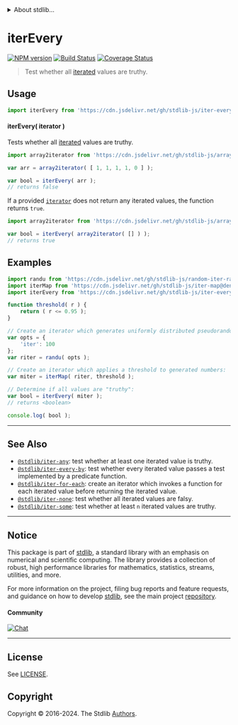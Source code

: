 <!--

@license Apache-2.0

Copyright (c) 2018 The Stdlib Authors.

Licensed under the Apache License, Version 2.0 (the "License");
you may not use this file except in compliance with the License.
You may obtain a copy of the License at

   http://www.apache.org/licenses/LICENSE-2.0

Unless required by applicable law or agreed to in writing, software
distributed under the License is distributed on an "AS IS" BASIS,
WITHOUT WARRANTIES OR CONDITIONS OF ANY KIND, either express or implied.
See the License for the specific language governing permissions and
limitations under the License.

-->


<details>
  <summary>
    About stdlib...
  </summary>
  <p>We believe in a future in which the web is a preferred environment for numerical computation. To help realize this future, we've built stdlib. stdlib is a standard library, with an emphasis on numerical and scientific computation, written in JavaScript (and C) for execution in browsers and in Node.js.</p>
  <p>The library is fully decomposable, being architected in such a way that you can swap out and mix and match APIs and functionality to cater to your exact preferences and use cases.</p>
  <p>When you use stdlib, you can be absolutely certain that you are using the most thorough, rigorous, well-written, studied, documented, tested, measured, and high-quality code out there.</p>
  <p>To join us in bringing numerical computing to the web, get started by checking us out on <a href="https://github.com/stdlib-js/stdlib">GitHub</a>, and please consider <a href="https://opencollective.com/stdlib">financially supporting stdlib</a>. We greatly appreciate your continued support!</p>
</details>

# iterEvery

[![NPM version][npm-image]][npm-url] [![Build Status][test-image]][test-url] [![Coverage Status][coverage-image]][coverage-url] <!-- [![dependencies][dependencies-image]][dependencies-url] -->

> Test whether all [iterated][mdn-iterator-protocol] values are truthy.

<!-- Section to include introductory text. Make sure to keep an empty line after the intro `section` element and another before the `/section` close. -->

<section class="intro">

</section>

<!-- /.intro -->

<!-- Package usage documentation. -->



<section class="usage">

## Usage

```javascript
import iterEvery from 'https://cdn.jsdelivr.net/gh/stdlib-js/iter-every@v0.2.2-deno/mod.js';
```

#### iterEvery( iterator )

Tests whether all [iterated][mdn-iterator-protocol] values are truthy.

```javascript
import array2iterator from 'https://cdn.jsdelivr.net/gh/stdlib-js/array-to-iterator@deno/mod.js';

var arr = array2iterator( [ 1, 1, 1, 1, 0 ] );

var bool = iterEvery( arr );
// returns false
```

If a provided [`iterator`][mdn-iterator-protocol] does not return any iterated values, the function returns `true`.

```javascript
import array2iterator from 'https://cdn.jsdelivr.net/gh/stdlib-js/array-to-iterator@deno/mod.js';

var bool = iterEvery( array2iterator( [] ) );
// returns true
```

</section>

<!-- /.usage -->

<!-- Package usage notes. Make sure to keep an empty line after the `section` element and another before the `/section` close. -->

<section class="notes">

</section>

<!-- /.notes -->

<!-- Package usage examples. -->

<section class="examples">

## Examples

<!-- eslint no-undef: "error" -->

```javascript
import randu from 'https://cdn.jsdelivr.net/gh/stdlib-js/random-iter-randu@deno/mod.js';
import iterMap from 'https://cdn.jsdelivr.net/gh/stdlib-js/iter-map@deno/mod.js';
import iterEvery from 'https://cdn.jsdelivr.net/gh/stdlib-js/iter-every@v0.2.2-deno/mod.js';

function threshold( r ) {
    return ( r <= 0.95 );
}

// Create an iterator which generates uniformly distributed pseudorandom numbers:
var opts = {
    'iter': 100
};
var riter = randu( opts );

// Create an iterator which applies a threshold to generated numbers:
var miter = iterMap( riter, threshold );

// Determine if all values are "truthy":
var bool = iterEvery( miter );
// returns <boolean>

console.log( bool );
```

</section>

<!-- /.examples -->

<!-- Section to include cited references. If references are included, add a horizontal rule *before* the section. Make sure to keep an empty line after the `section` element and another before the `/section` close. -->

<section class="references">

</section>

<!-- /.references -->

<!-- Section for related `stdlib` packages. Do not manually edit this section, as it is automatically populated. -->

<section class="related">

* * *

## See Also

-   <span class="package-name">[`@stdlib/iter-any`][@stdlib/iter/any]</span><span class="delimiter">: </span><span class="description">test whether at least one iterated value is truthy.</span>
-   <span class="package-name">[`@stdlib/iter-every-by`][@stdlib/iter/every-by]</span><span class="delimiter">: </span><span class="description">test whether every iterated value passes a test implemented by a predicate function.</span>
-   <span class="package-name">[`@stdlib/iter-for-each`][@stdlib/iter/for-each]</span><span class="delimiter">: </span><span class="description">create an iterator which invokes a function for each iterated value before returning the iterated value.</span>
-   <span class="package-name">[`@stdlib/iter-none`][@stdlib/iter/none]</span><span class="delimiter">: </span><span class="description">test whether all iterated values are falsy.</span>
-   <span class="package-name">[`@stdlib/iter-some`][@stdlib/iter/some]</span><span class="delimiter">: </span><span class="description">test whether at least `n` iterated values are truthy.</span>

</section>

<!-- /.related -->

<!-- Section for all links. Make sure to keep an empty line after the `section` element and another before the `/section` close. -->


<section class="main-repo" >

* * *

## Notice

This package is part of [stdlib][stdlib], a standard library with an emphasis on numerical and scientific computing. The library provides a collection of robust, high performance libraries for mathematics, statistics, streams, utilities, and more.

For more information on the project, filing bug reports and feature requests, and guidance on how to develop [stdlib][stdlib], see the main project [repository][stdlib].

#### Community

[![Chat][chat-image]][chat-url]

---

## License

See [LICENSE][stdlib-license].


## Copyright

Copyright &copy; 2016-2024. The Stdlib [Authors][stdlib-authors].

</section>

<!-- /.stdlib -->

<!-- Section for all links. Make sure to keep an empty line after the `section` element and another before the `/section` close. -->

<section class="links">

[npm-image]: http://img.shields.io/npm/v/@stdlib/iter-every.svg
[npm-url]: https://npmjs.org/package/@stdlib/iter-every

[test-image]: https://github.com/stdlib-js/iter-every/actions/workflows/test.yml/badge.svg?branch=v0.2.2
[test-url]: https://github.com/stdlib-js/iter-every/actions/workflows/test.yml?query=branch:v0.2.2

[coverage-image]: https://img.shields.io/codecov/c/github/stdlib-js/iter-every/main.svg
[coverage-url]: https://codecov.io/github/stdlib-js/iter-every?branch=main

<!--

[dependencies-image]: https://img.shields.io/david/stdlib-js/iter-every.svg
[dependencies-url]: https://david-dm.org/stdlib-js/iter-every/main

-->

[chat-image]: https://img.shields.io/gitter/room/stdlib-js/stdlib.svg
[chat-url]: https://app.gitter.im/#/room/#stdlib-js_stdlib:gitter.im

[stdlib]: https://github.com/stdlib-js/stdlib

[stdlib-authors]: https://github.com/stdlib-js/stdlib/graphs/contributors

[umd]: https://github.com/umdjs/umd
[es-module]: https://developer.mozilla.org/en-US/docs/Web/JavaScript/Guide/Modules

[deno-url]: https://github.com/stdlib-js/iter-every/tree/deno
[deno-readme]: https://github.com/stdlib-js/iter-every/blob/deno/README.md
[umd-url]: https://github.com/stdlib-js/iter-every/tree/umd
[umd-readme]: https://github.com/stdlib-js/iter-every/blob/umd/README.md
[esm-url]: https://github.com/stdlib-js/iter-every/tree/esm
[esm-readme]: https://github.com/stdlib-js/iter-every/blob/esm/README.md
[branches-url]: https://github.com/stdlib-js/iter-every/blob/main/branches.md

[stdlib-license]: https://raw.githubusercontent.com/stdlib-js/iter-every/main/LICENSE

[mdn-iterator-protocol]: https://developer.mozilla.org/en-US/docs/Web/JavaScript/Reference/Iteration_protocols#The_iterator_protocol

<!-- <related-links> -->

[@stdlib/iter/any]: https://github.com/stdlib-js/iter-any/tree/deno

[@stdlib/iter/every-by]: https://github.com/stdlib-js/iter-every-by/tree/deno

[@stdlib/iter/for-each]: https://github.com/stdlib-js/iter-for-each/tree/deno

[@stdlib/iter/none]: https://github.com/stdlib-js/iter-none/tree/deno

[@stdlib/iter/some]: https://github.com/stdlib-js/iter-some/tree/deno

<!-- </related-links> -->

</section>

<!-- /.links -->
